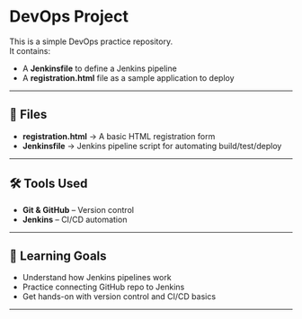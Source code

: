 # DevOps Project

This is a simple DevOps practice repository.  
It contains:
- A **Jenkinsfile** to define a Jenkins pipeline  
- A **registration.html** file as a sample application to deploy  

---

## 📂 Files
- **registration.html** → A basic HTML registration form  
- **Jenkinsfile** → Jenkins pipeline script for automating build/test/deploy  

---

## 🛠️ Tools Used
- **Git & GitHub** – Version control  
- **Jenkins** – CI/CD automation  

---

## 📖 Learning Goals
- Understand how Jenkins pipelines work  
- Practice connecting GitHub repo to Jenkins  
- Get hands-on with version control and CI/CD basics  

---


